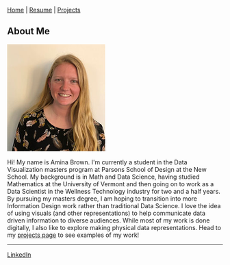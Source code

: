 [Home](https://amina-brown.github.io) | [Resume](https://amina-brown.github.io/Resume_01_2021.pdf) | [Projects](https://amina-brown.github.io/projects.html)


## About Me

![Headshot](/headshot.jpg)

Hi! My name is Amina Brown. I'm currently a student in the Data Visualization masters program at Parsons School of Design at the New School. 
My background is in Math and Data Science, having studied Mathematics at the University of Vermont and then going on to work as a 
Data Scientist in the Wellness Technology industry for two and a half years. By pursuing my masters degree, I am hoping to transition into more
Information Design work rather than traditional Data Science. I love the idea of using visuals (and other representations) to help communicate
data driven information to diverse audiences. While most of my work is done digitally, I also like to explore making physical data representations. Head to my [projects page](https://amina-brown.github.io/projects.html) to see examples of my work!

***
[LinkedIn](https://www.linkedin.com/in/aminagbrown)
